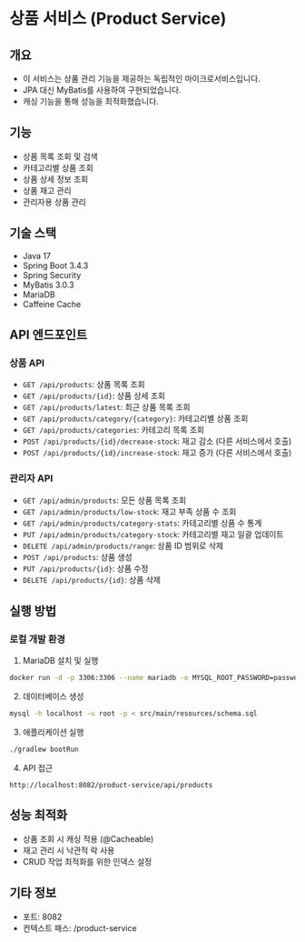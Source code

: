 # 상품 서비스 (Product Service)

## 개요
- 이 서비스는 상품 관리 기능을 제공하는 독립적인 마이크로서비스입니다.
- JPA 대신 MyBatis를 사용하여 구현되었습니다.
- 캐싱 기능을 통해 성능을 최적화했습니다.

## 기능
- 상품 목록 조회 및 검색
- 카테고리별 상품 조회
- 상품 상세 정보 조회
- 상품 재고 관리
- 관리자용 상품 관리

## 기술 스택
- Java 17
- Spring Boot 3.4.3
- Spring Security
- MyBatis 3.0.3
- MariaDB
- Caffeine Cache

## API 엔드포인트

### 상품 API
- `GET /api/products`: 상품 목록 조회
- `GET /api/products/{id}`: 상품 상세 조회
- `GET /api/products/latest`: 최근 상품 목록 조회
- `GET /api/products/category/{category}`: 카테고리별 상품 조회
- `GET /api/products/categories`: 카테고리 목록 조회
- `POST /api/products/{id}/decrease-stock`: 재고 감소 (다른 서비스에서 호출)
- `POST /api/products/{id}/increase-stock`: 재고 증가 (다른 서비스에서 호출)

### 관리자 API
- `GET /api/admin/products`: 모든 상품 목록 조회
- `GET /api/admin/products/low-stock`: 재고 부족 상품 수 조회
- `GET /api/admin/products/category-stats`: 카테고리별 상품 수 통계
- `PUT /api/admin/products/category-stock`: 카테고리별 재고 일괄 업데이트
- `DELETE /api/admin/products/range`: 상품 ID 범위로 삭제
- `POST /api/products`: 상품 생성
- `PUT /api/products/{id}`: 상품 수정
- `DELETE /api/products/{id}`: 상품 삭제

## 실행 방법

### 로컬 개발 환경
1. MariaDB 설치 및 실행
```bash
docker run -d -p 3306:3306 --name mariadb -e MYSQL_ROOT_PASSWORD=password mariadb
```

2. 데이터베이스 생성
```bash
mysql -h localhost -u root -p < src/main/resources/schema.sql
```

3. 애플리케이션 실행
```bash
./gradlew bootRun
```

4. API 접근
```
http://localhost:8082/product-service/api/products
```

## 성능 최적화
- 상품 조회 시 캐싱 적용 (@Cacheable)
- 재고 관리 시 낙관적 락 사용
- CRUD 작업 최적화를 위한 인덱스 설정

## 기타 정보
- 포트: 8082
- 컨텍스트 패스: /product-service 